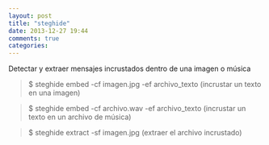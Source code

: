 ```yaml
---
layout: post
title: "steghide"
date: 2013-12-27 19:44
comments: true
categories: 
---
```

Detectar y extraer mensajes incrustados dentro de una imagen o música

>$ steghide embed -cf imagen.jpg -ef archivo_texto  (incrustar un texto en una imagen)

>$ steghide embed -cf archivo.wav -ef archivo_texto (incrustar un texto en un archivo de música)

>$ steghide extract -sf imagen.jpg  (extraer el archivo incrustado)

